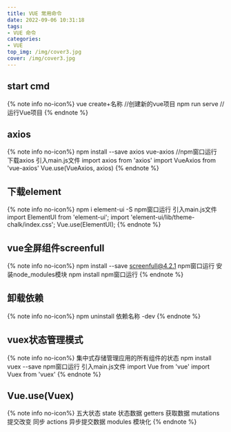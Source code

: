 ```yaml
---
title: VUE 常用命令
date: 2022-09-06 10:31:18
tags:
- VUE 命令
categories: 
- VUE
top_img: /img/cover3.jpg
cover: /img/cover3.jpg
---
```

## start cmd
{% note info no-icon%}
vue create+名称   //创建新的vue项目
npm run serve //运行Vue项目
{% endnote %}
## axios
{% note info no-icon%}
npm install --save axios vue-axios  //npm窗口运行 下载axios
引入main.js文件 
import axios from 'axios'
import VueAxios from 'vue-axios'
Vue.use(VueAxios, axios)
{% endnote %}
## 下载element
{% note info no-icon%}
npm i element-ui -S npm窗口运行
引入main.js文件
import ElementUI from 'element-ui';
import 'element-ui/lib/theme-chalk/index.css';
Vue.use(ElementUI);
{% endnote %}
## vue全屏组件screenfull
{% note info no-icon%}
npm install --save screenfull@4.2.1 npm窗口运行
安装node_modules模块
npm install npm窗口运行
{% endnote %}
## 卸载依赖
{% note info no-icon%}
npm uninstall 依赖名称 -dev
{% endnote %}
## vuex状态管理模式
{% note info no-icon%}
集中式存储管理应用的所有组件的状态
npm install vuex --save npm窗口运行
引入main.js文件
import Vue from 'vue'
import Vuex from 'vuex'
{% endnote %}
## Vue.use(Vuex)
{% note info no-icon%}
五大状态
state           状态数据
getters    获取数据
mutations   提交改变 同步
actions    异步提交数据
modules    模块化
{% endnote %}